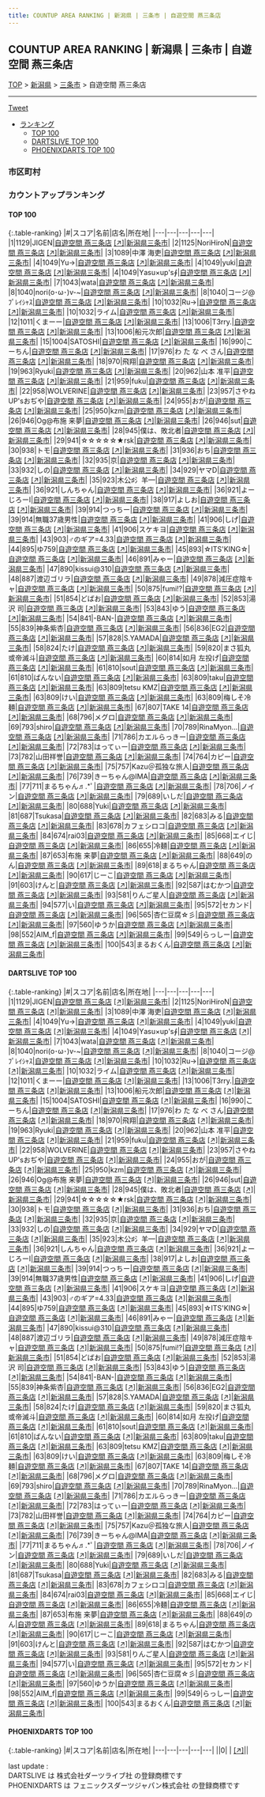 ```yaml
---
title: COUNTUP AREA RANKING | 新潟県 | 三条市 | 自遊空間 燕三条店
---
```

## COUNTUP AREA RANKING | 新潟県 | 三条市 | 自遊空間 燕三条店

[TOP](/darts/rank/) > [新潟県](/darts/rank/新潟県/) > [三条市](/darts/rank/新潟県/三条市/) > 自遊空間 燕三条店

___

<a href="https://twitter.com/share?ref_src=twsrc%5Etfw" data-text="COUNTUP AREA RANKING | 新潟県三条市自遊空間 燕三条店" class="twitter-share-button" data-hashtags="DARTSLIVE,PHOENIXDARTS,darts,ダーツ" data-show-count="false">Tweet</a>

* [ランキング](#カウントアップランキング)
    * [TOP 100](#top-100)
    * [DARTSLIVE TOP 100](#dartslive-top-100)
    * [PHOENIXDARTS TOP 100](#phoenixdarts-top-100)

### 市区町村

<ul>

</ul>

### カウントアップランキング

#### TOP 100



{:.table-ranking}
|#|スコア|名前|店名|所在地|
|---|---|---|---|---|
|1|1129|<span class="rank-name-dl">JIGEN</span>|<a href="/darts/rank/shops/c24e1bf4e34e1248a3f63593b5358cc4.html">自遊空間 燕三条店</a> <a href="https://search.dartslive.com/jp/shop/c24e1bf4e34e1248a3f63593b5358cc4">[↗]</a>|<a href="/darts/rank/新潟県/三条市">新潟県三条市</a>|
|2|1125|<span class="rank-name-dl">NoriHiroN</span>|<a href="/darts/rank/shops/c24e1bf4e34e1248a3f63593b5358cc4.html">自遊空間 燕三条店</a> <a href="https://search.dartslive.com/jp/shop/c24e1bf4e34e1248a3f63593b5358cc4">[↗]</a>|<a href="/darts/rank/新潟県/三条市">新潟県三条市</a>|
|3|1089|<span class="rank-name-dl">中澤 海吏</span>|<a href="/darts/rank/shops/c24e1bf4e34e1248a3f63593b5358cc4.html">自遊空間 燕三条店</a> <a href="https://search.dartslive.com/jp/shop/c24e1bf4e34e1248a3f63593b5358cc4">[↗]</a>|<a href="/darts/rank/新潟県/三条市">新潟県三条市</a>|
|4|1049|<span class="rank-name-dl">Yu→</span>|<a href="/darts/rank/shops/c24e1bf4e34e1248a3f63593b5358cc4.html">自遊空間 燕三条店</a> <a href="https://search.dartslive.com/jp/shop/c24e1bf4e34e1248a3f63593b5358cc4">[↗]</a>|<a href="/darts/rank/新潟県/三条市">新潟県三条市</a>|
|4|1049|<span class="rank-name-dl">yuki</span>|<a href="/darts/rank/shops/c24e1bf4e34e1248a3f63593b5358cc4.html">自遊空間 燕三条店</a> <a href="https://search.dartslive.com/jp/shop/c24e1bf4e34e1248a3f63593b5358cc4">[↗]</a>|<a href="/darts/rank/新潟県/三条市">新潟県三条市</a>|
|4|1049|<span class="rank-name-dl">Υаsu×up&#x27;s∮</span>|<a href="/darts/rank/shops/c24e1bf4e34e1248a3f63593b5358cc4.html">自遊空間 燕三条店</a> <a href="https://search.dartslive.com/jp/shop/c24e1bf4e34e1248a3f63593b5358cc4">[↗]</a>|<a href="/darts/rank/新潟県/三条市">新潟県三条市</a>|
|7|1043|<span class="rank-name-dl">wata</span>|<a href="/darts/rank/shops/c24e1bf4e34e1248a3f63593b5358cc4.html">自遊空間 燕三条店</a> <a href="https://search.dartslive.com/jp/shop/c24e1bf4e34e1248a3f63593b5358cc4">[↗]</a>|<a href="/darts/rank/新潟県/三条市">新潟県三条市</a>|
|8|1040|<span class="rank-name-dl">nori(o･ω･)v-~</span>|<a href="/darts/rank/shops/c24e1bf4e34e1248a3f63593b5358cc4.html">自遊空間 燕三条店</a> <a href="https://search.dartslive.com/jp/shop/c24e1bf4e34e1248a3f63593b5358cc4">[↗]</a>|<a href="/darts/rank/新潟県/三条市">新潟県三条市</a>|
|8|1040|<span class="rank-name-dl">コージ@ﾌﾟﾚｲｼｬｽ</span>|<a href="/darts/rank/shops/c24e1bf4e34e1248a3f63593b5358cc4.html">自遊空間 燕三条店</a> <a href="https://search.dartslive.com/jp/shop/c24e1bf4e34e1248a3f63593b5358cc4">[↗]</a>|<a href="/darts/rank/新潟県/三条市">新潟県三条市</a>|
|10|1032|<span class="rank-name-dl">Ru→</span>|<a href="/darts/rank/shops/c24e1bf4e34e1248a3f63593b5358cc4.html">自遊空間 燕三条店</a> <a href="https://search.dartslive.com/jp/shop/c24e1bf4e34e1248a3f63593b5358cc4">[↗]</a>|<a href="/darts/rank/新潟県/三条市">新潟県三条市</a>|
|10|1032|<span class="rank-name-dl">ライム</span>|<a href="/darts/rank/shops/c24e1bf4e34e1248a3f63593b5358cc4.html">自遊空間 燕三条店</a> <a href="https://search.dartslive.com/jp/shop/c24e1bf4e34e1248a3f63593b5358cc4">[↗]</a>|<a href="/darts/rank/新潟県/三条市">新潟県三条市</a>|
|12|1011|<span class="rank-name-dl">くまーー</span>|<a href="/darts/rank/shops/c24e1bf4e34e1248a3f63593b5358cc4.html">自遊空間 燕三条店</a> <a href="https://search.dartslive.com/jp/shop/c24e1bf4e34e1248a3f63593b5358cc4">[↗]</a>|<a href="/darts/rank/新潟県/三条市">新潟県三条市</a>|
|13|1006|<span class="rank-name-dl">T3rry.</span>|<a href="/darts/rank/shops/c24e1bf4e34e1248a3f63593b5358cc4.html">自遊空間 燕三条店</a> <a href="https://search.dartslive.com/jp/shop/c24e1bf4e34e1248a3f63593b5358cc4">[↗]</a>|<a href="/darts/rank/新潟県/三条市">新潟県三条市</a>|
|13|1006|<span class="rank-name-dl">船元次郎</span>|<a href="/darts/rank/shops/c24e1bf4e34e1248a3f63593b5358cc4.html">自遊空間 燕三条店</a> <a href="https://search.dartslive.com/jp/shop/c24e1bf4e34e1248a3f63593b5358cc4">[↗]</a>|<a href="/darts/rank/新潟県/三条市">新潟県三条市</a>|
|15|1004|<span class="rank-name-dl">SATOSHI</span>|<a href="/darts/rank/shops/c24e1bf4e34e1248a3f63593b5358cc4.html">自遊空間 燕三条店</a> <a href="https://search.dartslive.com/jp/shop/c24e1bf4e34e1248a3f63593b5358cc4">[↗]</a>|<a href="/darts/rank/新潟県/三条市">新潟県三条市</a>|
|16|990|<span class="rank-name-dl">こーちん</span>|<a href="/darts/rank/shops/c24e1bf4e34e1248a3f63593b5358cc4.html">自遊空間 燕三条店</a> <a href="https://search.dartslive.com/jp/shop/c24e1bf4e34e1248a3f63593b5358cc4">[↗]</a>|<a href="/darts/rank/新潟県/三条市">新潟県三条市</a>|
|17|976|<span class="rank-name-dl">わ た な べ さん</span>|<a href="/darts/rank/shops/c24e1bf4e34e1248a3f63593b5358cc4.html">自遊空間 燕三条店</a> <a href="https://search.dartslive.com/jp/shop/c24e1bf4e34e1248a3f63593b5358cc4">[↗]</a>|<a href="/darts/rank/新潟県/三条市">新潟県三条市</a>|
|18|970|<span class="rank-name-dl">飛翔</span>|<a href="/darts/rank/shops/c24e1bf4e34e1248a3f63593b5358cc4.html">自遊空間 燕三条店</a> <a href="https://search.dartslive.com/jp/shop/c24e1bf4e34e1248a3f63593b5358cc4">[↗]</a>|<a href="/darts/rank/新潟県/三条市">新潟県三条市</a>|
|19|963|<span class="rank-name-dl">Ryuki</span>|<a href="/darts/rank/shops/c24e1bf4e34e1248a3f63593b5358cc4.html">自遊空間 燕三条店</a> <a href="https://search.dartslive.com/jp/shop/c24e1bf4e34e1248a3f63593b5358cc4">[↗]</a>|<a href="/darts/rank/新潟県/三条市">新潟県三条市</a>|
|20|962|<span class="rank-name-dl">山本 准平</span>|<a href="/darts/rank/shops/c24e1bf4e34e1248a3f63593b5358cc4.html">自遊空間 燕三条店</a> <a href="https://search.dartslive.com/jp/shop/c24e1bf4e34e1248a3f63593b5358cc4">[↗]</a>|<a href="/darts/rank/新潟県/三条市">新潟県三条市</a>|
|21|959|<span class="rank-name-dl">fuku</span>|<a href="/darts/rank/shops/c24e1bf4e34e1248a3f63593b5358cc4.html">自遊空間 燕三条店</a> <a href="https://search.dartslive.com/jp/shop/c24e1bf4e34e1248a3f63593b5358cc4">[↗]</a>|<a href="/darts/rank/新潟県/三条市">新潟県三条市</a>|
|22|958|<span class="rank-name-dl">WOLVERINE</span>|<a href="/darts/rank/shops/c24e1bf4e34e1248a3f63593b5358cc4.html">自遊空間 燕三条店</a> <a href="https://search.dartslive.com/jp/shop/c24e1bf4e34e1248a3f63593b5358cc4">[↗]</a>|<a href="/darts/rank/新潟県/三条市">新潟県三条市</a>|
|23|957|<span class="rank-name-dl">さやねUP&#x27;sおぢや</span>|<a href="/darts/rank/shops/c24e1bf4e34e1248a3f63593b5358cc4.html">自遊空間 燕三条店</a> <a href="https://search.dartslive.com/jp/shop/c24e1bf4e34e1248a3f63593b5358cc4">[↗]</a>|<a href="/darts/rank/新潟県/三条市">新潟県三条市</a>|
|24|955|<span class="rank-name-dl">おが</span>|<a href="/darts/rank/shops/c24e1bf4e34e1248a3f63593b5358cc4.html">自遊空間 燕三条店</a> <a href="https://search.dartslive.com/jp/shop/c24e1bf4e34e1248a3f63593b5358cc4">[↗]</a>|<a href="/darts/rank/新潟県/三条市">新潟県三条市</a>|
|25|950|<span class="rank-name-dl">kzm</span>|<a href="/darts/rank/shops/c24e1bf4e34e1248a3f63593b5358cc4.html">自遊空間 燕三条店</a> <a href="https://search.dartslive.com/jp/shop/c24e1bf4e34e1248a3f63593b5358cc4">[↗]</a>|<a href="/darts/rank/新潟県/三条市">新潟県三条市</a>|
|26|946|<span class="rank-name-dl">Og@布施 来夢</span>|<a href="/darts/rank/shops/c24e1bf4e34e1248a3f63593b5358cc4.html">自遊空間 燕三条店</a> <a href="https://search.dartslive.com/jp/shop/c24e1bf4e34e1248a3f63593b5358cc4">[↗]</a>|<a href="/darts/rank/新潟県/三条市">新潟県三条市</a>|
|26|946|<span class="rank-name-dl">sut</span>|<a href="/darts/rank/shops/c24e1bf4e34e1248a3f63593b5358cc4.html">自遊空間 燕三条店</a> <a href="https://search.dartslive.com/jp/shop/c24e1bf4e34e1248a3f63593b5358cc4">[↗]</a>|<a href="/darts/rank/新潟県/三条市">新潟県三条市</a>|
|28|945|<span class="rank-name-dl">僕は、敗北者</span>|<a href="/darts/rank/shops/c24e1bf4e34e1248a3f63593b5358cc4.html">自遊空間 燕三条店</a> <a href="https://search.dartslive.com/jp/shop/c24e1bf4e34e1248a3f63593b5358cc4">[↗]</a>|<a href="/darts/rank/新潟県/三条市">新潟県三条市</a>|
|29|941|<span class="rank-name-dl">☆☆☆☆☆★rsk</span>|<a href="/darts/rank/shops/c24e1bf4e34e1248a3f63593b5358cc4.html">自遊空間 燕三条店</a> <a href="https://search.dartslive.com/jp/shop/c24e1bf4e34e1248a3f63593b5358cc4">[↗]</a>|<a href="/darts/rank/新潟県/三条市">新潟県三条市</a>|
|30|938|<span class="rank-name-dl">トモ</span>|<a href="/darts/rank/shops/c24e1bf4e34e1248a3f63593b5358cc4.html">自遊空間 燕三条店</a> <a href="https://search.dartslive.com/jp/shop/c24e1bf4e34e1248a3f63593b5358cc4">[↗]</a>|<a href="/darts/rank/新潟県/三条市">新潟県三条市</a>|
|31|936|<span class="rank-name-dl">おち</span>|<a href="/darts/rank/shops/c24e1bf4e34e1248a3f63593b5358cc4.html">自遊空間 燕三条店</a> <a href="https://search.dartslive.com/jp/shop/c24e1bf4e34e1248a3f63593b5358cc4">[↗]</a>|<a href="/darts/rank/新潟県/三条市">新潟県三条市</a>|
|32|935|<span class="rank-name-dl">京</span>|<a href="/darts/rank/shops/c24e1bf4e34e1248a3f63593b5358cc4.html">自遊空間 燕三条店</a> <a href="https://search.dartslive.com/jp/shop/c24e1bf4e34e1248a3f63593b5358cc4">[↗]</a>|<a href="/darts/rank/新潟県/三条市">新潟県三条市</a>|
|33|932|<span class="rank-name-dl">しの</span>|<a href="/darts/rank/shops/c24e1bf4e34e1248a3f63593b5358cc4.html">自遊空間 燕三条店</a> <a href="https://search.dartslive.com/jp/shop/c24e1bf4e34e1248a3f63593b5358cc4">[↗]</a>|<a href="/darts/rank/新潟県/三条市">新潟県三条市</a>|
|34|929|<span class="rank-name-dl">ヤマD</span>|<a href="/darts/rank/shops/c24e1bf4e34e1248a3f63593b5358cc4.html">自遊空間 燕三条店</a> <a href="https://search.dartslive.com/jp/shop/c24e1bf4e34e1248a3f63593b5358cc4">[↗]</a>|<a href="/darts/rank/新潟県/三条市">新潟県三条市</a>|
|35|923|<span class="rank-name-dl">木公♯氵羊—</span>|<a href="/darts/rank/shops/c24e1bf4e34e1248a3f63593b5358cc4.html">自遊空間 燕三条店</a> <a href="https://search.dartslive.com/jp/shop/c24e1bf4e34e1248a3f63593b5358cc4">[↗]</a>|<a href="/darts/rank/新潟県/三条市">新潟県三条市</a>|
|36|921|<span class="rank-name-dl">しんちゃん</span>|<a href="/darts/rank/shops/c24e1bf4e34e1248a3f63593b5358cc4.html">自遊空間 燕三条店</a> <a href="https://search.dartslive.com/jp/shop/c24e1bf4e34e1248a3f63593b5358cc4">[↗]</a>|<a href="/darts/rank/新潟県/三条市">新潟県三条市</a>|
|36|921|<span class="rank-name-dl">よーじろーⅠ</span>|<a href="/darts/rank/shops/c24e1bf4e34e1248a3f63593b5358cc4.html">自遊空間 燕三条店</a> <a href="https://search.dartslive.com/jp/shop/c24e1bf4e34e1248a3f63593b5358cc4">[↗]</a>|<a href="/darts/rank/新潟県/三条市">新潟県三条市</a>|
|38|917|<span class="rank-name-dl">よしお</span>|<a href="/darts/rank/shops/c24e1bf4e34e1248a3f63593b5358cc4.html">自遊空間 燕三条店</a> <a href="https://search.dartslive.com/jp/shop/c24e1bf4e34e1248a3f63593b5358cc4">[↗]</a>|<a href="/darts/rank/新潟県/三条市">新潟県三条市</a>|
|39|914|<span class="rank-name-dl">つっちー</span>|<a href="/darts/rank/shops/c24e1bf4e34e1248a3f63593b5358cc4.html">自遊空間 燕三条店</a> <a href="https://search.dartslive.com/jp/shop/c24e1bf4e34e1248a3f63593b5358cc4">[↗]</a>|<a href="/darts/rank/新潟県/三条市">新潟県三条市</a>|
|39|914|<span class="rank-name-dl">無職37歳男性</span>|<a href="/darts/rank/shops/c24e1bf4e34e1248a3f63593b5358cc4.html">自遊空間 燕三条店</a> <a href="https://search.dartslive.com/jp/shop/c24e1bf4e34e1248a3f63593b5358cc4">[↗]</a>|<a href="/darts/rank/新潟県/三条市">新潟県三条市</a>|
|41|906|<span class="rank-name-dl">しげ</span>|<a href="/darts/rank/shops/c24e1bf4e34e1248a3f63593b5358cc4.html">自遊空間 燕三条店</a> <a href="https://search.dartslive.com/jp/shop/c24e1bf4e34e1248a3f63593b5358cc4">[↗]</a>|<a href="/darts/rank/新潟県/三条市">新潟県三条市</a>|
|41|906|<span class="rank-name-dl">スケキヨ</span>|<a href="/darts/rank/shops/c24e1bf4e34e1248a3f63593b5358cc4.html">自遊空間 燕三条店</a> <a href="https://search.dartslive.com/jp/shop/c24e1bf4e34e1248a3f63593b5358cc4">[↗]</a>|<a href="/darts/rank/新潟県/三条市">新潟県三条市</a>|
|43|903|<span class="rank-name-dl">♂のギア=4.33</span>|<a href="/darts/rank/shops/c24e1bf4e34e1248a3f63593b5358cc4.html">自遊空間 燕三条店</a> <a href="https://search.dartslive.com/jp/shop/c24e1bf4e34e1248a3f63593b5358cc4">[↗]</a>|<a href="/darts/rank/新潟県/三条市">新潟県三条市</a>|
|44|895|<span class="rank-name-dl">ゆ759</span>|<a href="/darts/rank/shops/c24e1bf4e34e1248a3f63593b5358cc4.html">自遊空間 燕三条店</a> <a href="https://search.dartslive.com/jp/shop/c24e1bf4e34e1248a3f63593b5358cc4">[↗]</a>|<a href="/darts/rank/新潟県/三条市">新潟県三条市</a>|
|45|893|<span class="rank-name-dl">☆ITS&#x27;KING☆</span>|<a href="/darts/rank/shops/c24e1bf4e34e1248a3f63593b5358cc4.html">自遊空間 燕三条店</a> <a href="https://search.dartslive.com/jp/shop/c24e1bf4e34e1248a3f63593b5358cc4">[↗]</a>|<a href="/darts/rank/新潟県/三条市">新潟県三条市</a>|
|46|891|<span class="rank-name-dl">みゃー</span>|<a href="/darts/rank/shops/c24e1bf4e34e1248a3f63593b5358cc4.html">自遊空間 燕三条店</a> <a href="https://search.dartslive.com/jp/shop/c24e1bf4e34e1248a3f63593b5358cc4">[↗]</a>|<a href="/darts/rank/新潟県/三条市">新潟県三条市</a>|
|47|890|<span class="rank-name-dl">kissui@310</span>|<a href="/darts/rank/shops/c24e1bf4e34e1248a3f63593b5358cc4.html">自遊空間 燕三条店</a> <a href="https://search.dartslive.com/jp/shop/c24e1bf4e34e1248a3f63593b5358cc4">[↗]</a>|<a href="/darts/rank/新潟県/三条市">新潟県三条市</a>|
|48|887|<span class="rank-name-dl">渡辺ゴリラ</span>|<a href="/darts/rank/shops/c24e1bf4e34e1248a3f63593b5358cc4.html">自遊空間 燕三条店</a> <a href="https://search.dartslive.com/jp/shop/c24e1bf4e34e1248a3f63593b5358cc4">[↗]</a>|<a href="/darts/rank/新潟県/三条市">新潟県三条市</a>|
|49|878|<span class="rank-name-dl">減圧症陰キャ</span>|<a href="/darts/rank/shops/c24e1bf4e34e1248a3f63593b5358cc4.html">自遊空間 燕三条店</a> <a href="https://search.dartslive.com/jp/shop/c24e1bf4e34e1248a3f63593b5358cc4">[↗]</a>|<a href="/darts/rank/新潟県/三条市">新潟県三条市</a>|
|50|875|<span class="rank-name-dl">fumi!?</span>|<a href="/darts/rank/shops/c24e1bf4e34e1248a3f63593b5358cc4.html">自遊空間 燕三条店</a> <a href="https://search.dartslive.com/jp/shop/c24e1bf4e34e1248a3f63593b5358cc4">[↗]</a>|<a href="/darts/rank/新潟県/三条市">新潟県三条市</a>|
|51|854|<span class="rank-name-dl">どばお</span>|<a href="/darts/rank/shops/c24e1bf4e34e1248a3f63593b5358cc4.html">自遊空間 燕三条店</a> <a href="https://search.dartslive.com/jp/shop/c24e1bf4e34e1248a3f63593b5358cc4">[↗]</a>|<a href="/darts/rank/新潟県/三条市">新潟県三条市</a>|
|52|853|<span class="rank-name-dl">湯沢 司</span>|<a href="/darts/rank/shops/c24e1bf4e34e1248a3f63593b5358cc4.html">自遊空間 燕三条店</a> <a href="https://search.dartslive.com/jp/shop/c24e1bf4e34e1248a3f63593b5358cc4">[↗]</a>|<a href="/darts/rank/新潟県/三条市">新潟県三条市</a>|
|53|843|<span class="rank-name-dl">ゆう</span>|<a href="/darts/rank/shops/c24e1bf4e34e1248a3f63593b5358cc4.html">自遊空間 燕三条店</a> <a href="https://search.dartslive.com/jp/shop/c24e1bf4e34e1248a3f63593b5358cc4">[↗]</a>|<a href="/darts/rank/新潟県/三条市">新潟県三条市</a>|
|54|841|<span class="rank-name-dl">-BAN-</span>|<a href="/darts/rank/shops/c24e1bf4e34e1248a3f63593b5358cc4.html">自遊空間 燕三条店</a> <a href="https://search.dartslive.com/jp/shop/c24e1bf4e34e1248a3f63593b5358cc4">[↗]</a>|<a href="/darts/rank/新潟県/三条市">新潟県三条市</a>|
|55|839|<span class="rank-name-dl">神条紫杏</span>|<a href="/darts/rank/shops/c24e1bf4e34e1248a3f63593b5358cc4.html">自遊空間 燕三条店</a> <a href="https://search.dartslive.com/jp/shop/c24e1bf4e34e1248a3f63593b5358cc4">[↗]</a>|<a href="/darts/rank/新潟県/三条市">新潟県三条市</a>|
|56|836|<span class="rank-name-dl">EG2</span>|<a href="/darts/rank/shops/c24e1bf4e34e1248a3f63593b5358cc4.html">自遊空間 燕三条店</a> <a href="https://search.dartslive.com/jp/shop/c24e1bf4e34e1248a3f63593b5358cc4">[↗]</a>|<a href="/darts/rank/新潟県/三条市">新潟県三条市</a>|
|57|828|<span class="rank-name-dl">S.YAMADA</span>|<a href="/darts/rank/shops/c24e1bf4e34e1248a3f63593b5358cc4.html">自遊空間 燕三条店</a> <a href="https://search.dartslive.com/jp/shop/c24e1bf4e34e1248a3f63593b5358cc4">[↗]</a>|<a href="/darts/rank/新潟県/三条市">新潟県三条市</a>|
|58|824|<span class="rank-name-dl">たけ</span>|<a href="/darts/rank/shops/c24e1bf4e34e1248a3f63593b5358cc4.html">自遊空間 燕三条店</a> <a href="https://search.dartslive.com/jp/shop/c24e1bf4e34e1248a3f63593b5358cc4">[↗]</a>|<a href="/darts/rank/新潟県/三条市">新潟県三条市</a>|
|59|820|<span class="rank-name-dl">まさ狐丸或帝滅斗</span>|<a href="/darts/rank/shops/c24e1bf4e34e1248a3f63593b5358cc4.html">自遊空間 燕三条店</a> <a href="https://search.dartslive.com/jp/shop/c24e1bf4e34e1248a3f63593b5358cc4">[↗]</a>|<a href="/darts/rank/新潟県/三条市">新潟県三条市</a>|
|60|814|<span class="rank-name-dl">如月 左投げ</span>|<a href="/darts/rank/shops/c24e1bf4e34e1248a3f63593b5358cc4.html">自遊空間 燕三条店</a> <a href="https://search.dartslive.com/jp/shop/c24e1bf4e34e1248a3f63593b5358cc4">[↗]</a>|<a href="/darts/rank/新潟県/三条市">新潟県三条市</a>|
|61|810|<span class="rank-name-dl">sout</span>|<a href="/darts/rank/shops/c24e1bf4e34e1248a3f63593b5358cc4.html">自遊空間 燕三条店</a> <a href="https://search.dartslive.com/jp/shop/c24e1bf4e34e1248a3f63593b5358cc4">[↗]</a>|<a href="/darts/rank/新潟県/三条市">新潟県三条市</a>|
|61|810|<span class="rank-name-dl">ばんない</span>|<a href="/darts/rank/shops/c24e1bf4e34e1248a3f63593b5358cc4.html">自遊空間 燕三条店</a> <a href="https://search.dartslive.com/jp/shop/c24e1bf4e34e1248a3f63593b5358cc4">[↗]</a>|<a href="/darts/rank/新潟県/三条市">新潟県三条市</a>|
|63|809|<span class="rank-name-dl">taku</span>|<a href="/darts/rank/shops/c24e1bf4e34e1248a3f63593b5358cc4.html">自遊空間 燕三条店</a> <a href="https://search.dartslive.com/jp/shop/c24e1bf4e34e1248a3f63593b5358cc4">[↗]</a>|<a href="/darts/rank/新潟県/三条市">新潟県三条市</a>|
|63|809|<span class="rank-name-dl">tetsu KMZ</span>|<a href="/darts/rank/shops/c24e1bf4e34e1248a3f63593b5358cc4.html">自遊空間 燕三条店</a> <a href="https://search.dartslive.com/jp/shop/c24e1bf4e34e1248a3f63593b5358cc4">[↗]</a>|<a href="/darts/rank/新潟県/三条市">新潟県三条市</a>|
|63|809|<span class="rank-name-dl">けい</span>|<a href="/darts/rank/shops/c24e1bf4e34e1248a3f63593b5358cc4.html">自遊空間 燕三条店</a> <a href="https://search.dartslive.com/jp/shop/c24e1bf4e34e1248a3f63593b5358cc4">[↗]</a>|<a href="/darts/rank/新潟県/三条市">新潟県三条市</a>|
|63|809|<span class="rank-name-dl">梅しそ冷麺</span>|<a href="/darts/rank/shops/c24e1bf4e34e1248a3f63593b5358cc4.html">自遊空間 燕三条店</a> <a href="https://search.dartslive.com/jp/shop/c24e1bf4e34e1248a3f63593b5358cc4">[↗]</a>|<a href="/darts/rank/新潟県/三条市">新潟県三条市</a>|
|67|807|<span class="rank-name-dl">TAKE 14</span>|<a href="/darts/rank/shops/c24e1bf4e34e1248a3f63593b5358cc4.html">自遊空間 燕三条店</a> <a href="https://search.dartslive.com/jp/shop/c24e1bf4e34e1248a3f63593b5358cc4">[↗]</a>|<a href="/darts/rank/新潟県/三条市">新潟県三条市</a>|
|68|796|<span class="rank-name-dl">メグロ</span>|<a href="/darts/rank/shops/c24e1bf4e34e1248a3f63593b5358cc4.html">自遊空間 燕三条店</a> <a href="https://search.dartslive.com/jp/shop/c24e1bf4e34e1248a3f63593b5358cc4">[↗]</a>|<a href="/darts/rank/新潟県/三条市">新潟県三条市</a>|
|69|793|<span class="rank-name-dl">shiro</span>|<a href="/darts/rank/shops/c24e1bf4e34e1248a3f63593b5358cc4.html">自遊空間 燕三条店</a> <a href="https://search.dartslive.com/jp/shop/c24e1bf4e34e1248a3f63593b5358cc4">[↗]</a>|<a href="/darts/rank/新潟県/三条市">新潟県三条市</a>|
|70|789|<span class="rank-name-dl">RinaMyon...</span>|<a href="/darts/rank/shops/c24e1bf4e34e1248a3f63593b5358cc4.html">自遊空間 燕三条店</a> <a href="https://search.dartslive.com/jp/shop/c24e1bf4e34e1248a3f63593b5358cc4">[↗]</a>|<a href="/darts/rank/新潟県/三条市">新潟県三条市</a>|
|71|786|<span class="rank-name-dl">カエルらっきー</span>|<a href="/darts/rank/shops/c24e1bf4e34e1248a3f63593b5358cc4.html">自遊空間 燕三条店</a> <a href="https://search.dartslive.com/jp/shop/c24e1bf4e34e1248a3f63593b5358cc4">[↗]</a>|<a href="/darts/rank/新潟県/三条市">新潟県三条市</a>|
|72|783|<span class="rank-name-dl">はってぃー</span>|<a href="/darts/rank/shops/c24e1bf4e34e1248a3f63593b5358cc4.html">自遊空間 燕三条店</a> <a href="https://search.dartslive.com/jp/shop/c24e1bf4e34e1248a3f63593b5358cc4">[↗]</a>|<a href="/darts/rank/新潟県/三条市">新潟県三条市</a>|
|73|782|<span class="rank-name-dl">山田祥誉</span>|<a href="/darts/rank/shops/c24e1bf4e34e1248a3f63593b5358cc4.html">自遊空間 燕三条店</a> <a href="https://search.dartslive.com/jp/shop/c24e1bf4e34e1248a3f63593b5358cc4">[↗]</a>|<a href="/darts/rank/新潟県/三条市">新潟県三条市</a>|
|74|764|<span class="rank-name-dl">カピー</span>|<a href="/darts/rank/shops/c24e1bf4e34e1248a3f63593b5358cc4.html">自遊空間 燕三条店</a> <a href="https://search.dartslive.com/jp/shop/c24e1bf4e34e1248a3f63593b5358cc4">[↗]</a>|<a href="/darts/rank/新潟県/三条市">新潟県三条市</a>|
|75|757|<span class="rank-name-dl">Kazu＠孤独な旅人</span>|<a href="/darts/rank/shops/c24e1bf4e34e1248a3f63593b5358cc4.html">自遊空間 燕三条店</a> <a href="https://search.dartslive.com/jp/shop/c24e1bf4e34e1248a3f63593b5358cc4">[↗]</a>|<a href="/darts/rank/新潟県/三条市">新潟県三条市</a>|
|76|739|<span class="rank-name-dl">きーちゃん@IMA</span>|<a href="/darts/rank/shops/c24e1bf4e34e1248a3f63593b5358cc4.html">自遊空間 燕三条店</a> <a href="https://search.dartslive.com/jp/shop/c24e1bf4e34e1248a3f63593b5358cc4">[↗]</a>|<a href="/darts/rank/新潟県/三条市">新潟県三条市</a>|
|77|711|<span class="rank-name-dl">まるちゃん♬.*ﾟ</span>|<a href="/darts/rank/shops/c24e1bf4e34e1248a3f63593b5358cc4.html">自遊空間 燕三条店</a> <a href="https://search.dartslive.com/jp/shop/c24e1bf4e34e1248a3f63593b5358cc4">[↗]</a>|<a href="/darts/rank/新潟県/三条市">新潟県三条市</a>|
|78|706|<span class="rank-name-dl">ノイン</span>|<a href="/darts/rank/shops/c24e1bf4e34e1248a3f63593b5358cc4.html">自遊空間 燕三条店</a> <a href="https://search.dartslive.com/jp/shop/c24e1bf4e34e1248a3f63593b5358cc4">[↗]</a>|<a href="/darts/rank/新潟県/三条市">新潟県三条市</a>|
|79|689|<span class="rank-name-dl">いしだ</span>|<a href="/darts/rank/shops/c24e1bf4e34e1248a3f63593b5358cc4.html">自遊空間 燕三条店</a> <a href="https://search.dartslive.com/jp/shop/c24e1bf4e34e1248a3f63593b5358cc4">[↗]</a>|<a href="/darts/rank/新潟県/三条市">新潟県三条市</a>|
|80|688|<span class="rank-name-dl">Yuki</span>|<a href="/darts/rank/shops/c24e1bf4e34e1248a3f63593b5358cc4.html">自遊空間 燕三条店</a> <a href="https://search.dartslive.com/jp/shop/c24e1bf4e34e1248a3f63593b5358cc4">[↗]</a>|<a href="/darts/rank/新潟県/三条市">新潟県三条市</a>|
|81|687|<span class="rank-name-dl">Tsukasa</span>|<a href="/darts/rank/shops/c24e1bf4e34e1248a3f63593b5358cc4.html">自遊空間 燕三条店</a> <a href="https://search.dartslive.com/jp/shop/c24e1bf4e34e1248a3f63593b5358cc4">[↗]</a>|<a href="/darts/rank/新潟県/三条市">新潟県三条市</a>|
|82|683|<span class="rank-name-dl">みる</span>|<a href="/darts/rank/shops/c24e1bf4e34e1248a3f63593b5358cc4.html">自遊空間 燕三条店</a> <a href="https://search.dartslive.com/jp/shop/c24e1bf4e34e1248a3f63593b5358cc4">[↗]</a>|<a href="/darts/rank/新潟県/三条市">新潟県三条市</a>|
|83|678|<span class="rank-name-dl">カフェシロコ</span>|<a href="/darts/rank/shops/c24e1bf4e34e1248a3f63593b5358cc4.html">自遊空間 燕三条店</a> <a href="https://search.dartslive.com/jp/shop/c24e1bf4e34e1248a3f63593b5358cc4">[↗]</a>|<a href="/darts/rank/新潟県/三条市">新潟県三条市</a>|
|84|674|<span class="rank-name-dl">rai03</span>|<a href="/darts/rank/shops/c24e1bf4e34e1248a3f63593b5358cc4.html">自遊空間 燕三条店</a> <a href="https://search.dartslive.com/jp/shop/c24e1bf4e34e1248a3f63593b5358cc4">[↗]</a>|<a href="/darts/rank/新潟県/三条市">新潟県三条市</a>|
|85|668|<span class="rank-name-dl">エイじ</span>|<a href="/darts/rank/shops/c24e1bf4e34e1248a3f63593b5358cc4.html">自遊空間 燕三条店</a> <a href="https://search.dartslive.com/jp/shop/c24e1bf4e34e1248a3f63593b5358cc4">[↗]</a>|<a href="/darts/rank/新潟県/三条市">新潟県三条市</a>|
|86|655|<span class="rank-name-dl">冷麺</span>|<a href="/darts/rank/shops/c24e1bf4e34e1248a3f63593b5358cc4.html">自遊空間 燕三条店</a> <a href="https://search.dartslive.com/jp/shop/c24e1bf4e34e1248a3f63593b5358cc4">[↗]</a>|<a href="/darts/rank/新潟県/三条市">新潟県三条市</a>|
|87|653|<span class="rank-name-dl">布施 来夢</span>|<a href="/darts/rank/shops/c24e1bf4e34e1248a3f63593b5358cc4.html">自遊空間 燕三条店</a> <a href="https://search.dartslive.com/jp/shop/c24e1bf4e34e1248a3f63593b5358cc4">[↗]</a>|<a href="/darts/rank/新潟県/三条市">新潟県三条市</a>|
|88|649|<span class="rank-name-dl">のん</span>|<a href="/darts/rank/shops/c24e1bf4e34e1248a3f63593b5358cc4.html">自遊空間 燕三条店</a> <a href="https://search.dartslive.com/jp/shop/c24e1bf4e34e1248a3f63593b5358cc4">[↗]</a>|<a href="/darts/rank/新潟県/三条市">新潟県三条市</a>|
|89|618|<span class="rank-name-dl">まるちゃん</span>|<a href="/darts/rank/shops/c24e1bf4e34e1248a3f63593b5358cc4.html">自遊空間 燕三条店</a> <a href="https://search.dartslive.com/jp/shop/c24e1bf4e34e1248a3f63593b5358cc4">[↗]</a>|<a href="/darts/rank/新潟県/三条市">新潟県三条市</a>|
|90|617|<span class="rank-name-dl">じーこ</span>|<a href="/darts/rank/shops/c24e1bf4e34e1248a3f63593b5358cc4.html">自遊空間 燕三条店</a> <a href="https://search.dartslive.com/jp/shop/c24e1bf4e34e1248a3f63593b5358cc4">[↗]</a>|<a href="/darts/rank/新潟県/三条市">新潟県三条市</a>|
|91|603|<span class="rank-name-dl">けんと</span>|<a href="/darts/rank/shops/c24e1bf4e34e1248a3f63593b5358cc4.html">自遊空間 燕三条店</a> <a href="https://search.dartslive.com/jp/shop/c24e1bf4e34e1248a3f63593b5358cc4">[↗]</a>|<a href="/darts/rank/新潟県/三条市">新潟県三条市</a>|
|92|587|<span class="rank-name-dl">はむかつ</span>|<a href="/darts/rank/shops/c24e1bf4e34e1248a3f63593b5358cc4.html">自遊空間 燕三条店</a> <a href="https://search.dartslive.com/jp/shop/c24e1bf4e34e1248a3f63593b5358cc4">[↗]</a>|<a href="/darts/rank/新潟県/三条市">新潟県三条市</a>|
|93|581|<span class="rank-name-dl">りんご星人</span>|<a href="/darts/rank/shops/c24e1bf4e34e1248a3f63593b5358cc4.html">自遊空間 燕三条店</a> <a href="https://search.dartslive.com/jp/shop/c24e1bf4e34e1248a3f63593b5358cc4">[↗]</a>|<a href="/darts/rank/新潟県/三条市">新潟県三条市</a>|
|94|577|<span class="rank-name-dl">い</span>|<a href="/darts/rank/shops/c24e1bf4e34e1248a3f63593b5358cc4.html">自遊空間 燕三条店</a> <a href="https://search.dartslive.com/jp/shop/c24e1bf4e34e1248a3f63593b5358cc4">[↗]</a>|<a href="/darts/rank/新潟県/三条市">新潟県三条市</a>|
|95|572|<span class="rank-name-dl">セカンド</span>|<a href="/darts/rank/shops/c24e1bf4e34e1248a3f63593b5358cc4.html">自遊空間 燕三条店</a> <a href="https://search.dartslive.com/jp/shop/c24e1bf4e34e1248a3f63593b5358cc4">[↗]</a>|<a href="/darts/rank/新潟県/三条市">新潟県三条市</a>|
|96|565|<span class="rank-name-dl">杏仁豆腐☆彡</span>|<a href="/darts/rank/shops/c24e1bf4e34e1248a3f63593b5358cc4.html">自遊空間 燕三条店</a> <a href="https://search.dartslive.com/jp/shop/c24e1bf4e34e1248a3f63593b5358cc4">[↗]</a>|<a href="/darts/rank/新潟県/三条市">新潟県三条市</a>|
|97|560|<span class="rank-name-dl">ゆうか</span>|<a href="/darts/rank/shops/c24e1bf4e34e1248a3f63593b5358cc4.html">自遊空間 燕三条店</a> <a href="https://search.dartslive.com/jp/shop/c24e1bf4e34e1248a3f63593b5358cc4">[↗]</a>|<a href="/darts/rank/新潟県/三条市">新潟県三条市</a>|
|98|552|<span class="rank-name-dl">AIM_f</span>|<a href="/darts/rank/shops/c24e1bf4e34e1248a3f63593b5358cc4.html">自遊空間 燕三条店</a> <a href="https://search.dartslive.com/jp/shop/c24e1bf4e34e1248a3f63593b5358cc4">[↗]</a>|<a href="/darts/rank/新潟県/三条市">新潟県三条市</a>|
|99|549|<span class="rank-name-dl">らっしー</span>|<a href="/darts/rank/shops/c24e1bf4e34e1248a3f63593b5358cc4.html">自遊空間 燕三条店</a> <a href="https://search.dartslive.com/jp/shop/c24e1bf4e34e1248a3f63593b5358cc4">[↗]</a>|<a href="/darts/rank/新潟県/三条市">新潟県三条市</a>|
|100|543|<span class="rank-name-dl">まるおくん</span>|<a href="/darts/rank/shops/c24e1bf4e34e1248a3f63593b5358cc4.html">自遊空間 燕三条店</a> <a href="https://search.dartslive.com/jp/shop/c24e1bf4e34e1248a3f63593b5358cc4">[↗]</a>|<a href="/darts/rank/新潟県/三条市">新潟県三条市</a>|


#### DARTSLIVE TOP 100



{:.table-ranking}
|#|スコア|名前|店名|所在地|
|---|---|---|---|---|
|1|1129|<span class="rank-name-dl">JIGEN</span>|<a href="/darts/rank/shops/c24e1bf4e34e1248a3f63593b5358cc4.html">自遊空間 燕三条店</a> <a href="https://search.dartslive.com/jp/shop/c24e1bf4e34e1248a3f63593b5358cc4">[↗]</a>|<a href="/darts/rank/新潟県/三条市">新潟県三条市</a>|
|2|1125|<span class="rank-name-dl">NoriHiroN</span>|<a href="/darts/rank/shops/c24e1bf4e34e1248a3f63593b5358cc4.html">自遊空間 燕三条店</a> <a href="https://search.dartslive.com/jp/shop/c24e1bf4e34e1248a3f63593b5358cc4">[↗]</a>|<a href="/darts/rank/新潟県/三条市">新潟県三条市</a>|
|3|1089|<span class="rank-name-dl">中澤 海吏</span>|<a href="/darts/rank/shops/c24e1bf4e34e1248a3f63593b5358cc4.html">自遊空間 燕三条店</a> <a href="https://search.dartslive.com/jp/shop/c24e1bf4e34e1248a3f63593b5358cc4">[↗]</a>|<a href="/darts/rank/新潟県/三条市">新潟県三条市</a>|
|4|1049|<span class="rank-name-dl">Yu→</span>|<a href="/darts/rank/shops/c24e1bf4e34e1248a3f63593b5358cc4.html">自遊空間 燕三条店</a> <a href="https://search.dartslive.com/jp/shop/c24e1bf4e34e1248a3f63593b5358cc4">[↗]</a>|<a href="/darts/rank/新潟県/三条市">新潟県三条市</a>|
|4|1049|<span class="rank-name-dl">yuki</span>|<a href="/darts/rank/shops/c24e1bf4e34e1248a3f63593b5358cc4.html">自遊空間 燕三条店</a> <a href="https://search.dartslive.com/jp/shop/c24e1bf4e34e1248a3f63593b5358cc4">[↗]</a>|<a href="/darts/rank/新潟県/三条市">新潟県三条市</a>|
|4|1049|<span class="rank-name-dl">Υаsu×up&#x27;s∮</span>|<a href="/darts/rank/shops/c24e1bf4e34e1248a3f63593b5358cc4.html">自遊空間 燕三条店</a> <a href="https://search.dartslive.com/jp/shop/c24e1bf4e34e1248a3f63593b5358cc4">[↗]</a>|<a href="/darts/rank/新潟県/三条市">新潟県三条市</a>|
|7|1043|<span class="rank-name-dl">wata</span>|<a href="/darts/rank/shops/c24e1bf4e34e1248a3f63593b5358cc4.html">自遊空間 燕三条店</a> <a href="https://search.dartslive.com/jp/shop/c24e1bf4e34e1248a3f63593b5358cc4">[↗]</a>|<a href="/darts/rank/新潟県/三条市">新潟県三条市</a>|
|8|1040|<span class="rank-name-dl">nori(o･ω･)v-~</span>|<a href="/darts/rank/shops/c24e1bf4e34e1248a3f63593b5358cc4.html">自遊空間 燕三条店</a> <a href="https://search.dartslive.com/jp/shop/c24e1bf4e34e1248a3f63593b5358cc4">[↗]</a>|<a href="/darts/rank/新潟県/三条市">新潟県三条市</a>|
|8|1040|<span class="rank-name-dl">コージ@ﾌﾟﾚｲｼｬｽ</span>|<a href="/darts/rank/shops/c24e1bf4e34e1248a3f63593b5358cc4.html">自遊空間 燕三条店</a> <a href="https://search.dartslive.com/jp/shop/c24e1bf4e34e1248a3f63593b5358cc4">[↗]</a>|<a href="/darts/rank/新潟県/三条市">新潟県三条市</a>|
|10|1032|<span class="rank-name-dl">Ru→</span>|<a href="/darts/rank/shops/c24e1bf4e34e1248a3f63593b5358cc4.html">自遊空間 燕三条店</a> <a href="https://search.dartslive.com/jp/shop/c24e1bf4e34e1248a3f63593b5358cc4">[↗]</a>|<a href="/darts/rank/新潟県/三条市">新潟県三条市</a>|
|10|1032|<span class="rank-name-dl">ライム</span>|<a href="/darts/rank/shops/c24e1bf4e34e1248a3f63593b5358cc4.html">自遊空間 燕三条店</a> <a href="https://search.dartslive.com/jp/shop/c24e1bf4e34e1248a3f63593b5358cc4">[↗]</a>|<a href="/darts/rank/新潟県/三条市">新潟県三条市</a>|
|12|1011|<span class="rank-name-dl">くまーー</span>|<a href="/darts/rank/shops/c24e1bf4e34e1248a3f63593b5358cc4.html">自遊空間 燕三条店</a> <a href="https://search.dartslive.com/jp/shop/c24e1bf4e34e1248a3f63593b5358cc4">[↗]</a>|<a href="/darts/rank/新潟県/三条市">新潟県三条市</a>|
|13|1006|<span class="rank-name-dl">T3rry.</span>|<a href="/darts/rank/shops/c24e1bf4e34e1248a3f63593b5358cc4.html">自遊空間 燕三条店</a> <a href="https://search.dartslive.com/jp/shop/c24e1bf4e34e1248a3f63593b5358cc4">[↗]</a>|<a href="/darts/rank/新潟県/三条市">新潟県三条市</a>|
|13|1006|<span class="rank-name-dl">船元次郎</span>|<a href="/darts/rank/shops/c24e1bf4e34e1248a3f63593b5358cc4.html">自遊空間 燕三条店</a> <a href="https://search.dartslive.com/jp/shop/c24e1bf4e34e1248a3f63593b5358cc4">[↗]</a>|<a href="/darts/rank/新潟県/三条市">新潟県三条市</a>|
|15|1004|<span class="rank-name-dl">SATOSHI</span>|<a href="/darts/rank/shops/c24e1bf4e34e1248a3f63593b5358cc4.html">自遊空間 燕三条店</a> <a href="https://search.dartslive.com/jp/shop/c24e1bf4e34e1248a3f63593b5358cc4">[↗]</a>|<a href="/darts/rank/新潟県/三条市">新潟県三条市</a>|
|16|990|<span class="rank-name-dl">こーちん</span>|<a href="/darts/rank/shops/c24e1bf4e34e1248a3f63593b5358cc4.html">自遊空間 燕三条店</a> <a href="https://search.dartslive.com/jp/shop/c24e1bf4e34e1248a3f63593b5358cc4">[↗]</a>|<a href="/darts/rank/新潟県/三条市">新潟県三条市</a>|
|17|976|<span class="rank-name-dl">わ た な べ さん</span>|<a href="/darts/rank/shops/c24e1bf4e34e1248a3f63593b5358cc4.html">自遊空間 燕三条店</a> <a href="https://search.dartslive.com/jp/shop/c24e1bf4e34e1248a3f63593b5358cc4">[↗]</a>|<a href="/darts/rank/新潟県/三条市">新潟県三条市</a>|
|18|970|<span class="rank-name-dl">飛翔</span>|<a href="/darts/rank/shops/c24e1bf4e34e1248a3f63593b5358cc4.html">自遊空間 燕三条店</a> <a href="https://search.dartslive.com/jp/shop/c24e1bf4e34e1248a3f63593b5358cc4">[↗]</a>|<a href="/darts/rank/新潟県/三条市">新潟県三条市</a>|
|19|963|<span class="rank-name-dl">Ryuki</span>|<a href="/darts/rank/shops/c24e1bf4e34e1248a3f63593b5358cc4.html">自遊空間 燕三条店</a> <a href="https://search.dartslive.com/jp/shop/c24e1bf4e34e1248a3f63593b5358cc4">[↗]</a>|<a href="/darts/rank/新潟県/三条市">新潟県三条市</a>|
|20|962|<span class="rank-name-dl">山本 准平</span>|<a href="/darts/rank/shops/c24e1bf4e34e1248a3f63593b5358cc4.html">自遊空間 燕三条店</a> <a href="https://search.dartslive.com/jp/shop/c24e1bf4e34e1248a3f63593b5358cc4">[↗]</a>|<a href="/darts/rank/新潟県/三条市">新潟県三条市</a>|
|21|959|<span class="rank-name-dl">fuku</span>|<a href="/darts/rank/shops/c24e1bf4e34e1248a3f63593b5358cc4.html">自遊空間 燕三条店</a> <a href="https://search.dartslive.com/jp/shop/c24e1bf4e34e1248a3f63593b5358cc4">[↗]</a>|<a href="/darts/rank/新潟県/三条市">新潟県三条市</a>|
|22|958|<span class="rank-name-dl">WOLVERINE</span>|<a href="/darts/rank/shops/c24e1bf4e34e1248a3f63593b5358cc4.html">自遊空間 燕三条店</a> <a href="https://search.dartslive.com/jp/shop/c24e1bf4e34e1248a3f63593b5358cc4">[↗]</a>|<a href="/darts/rank/新潟県/三条市">新潟県三条市</a>|
|23|957|<span class="rank-name-dl">さやねUP&#x27;sおぢや</span>|<a href="/darts/rank/shops/c24e1bf4e34e1248a3f63593b5358cc4.html">自遊空間 燕三条店</a> <a href="https://search.dartslive.com/jp/shop/c24e1bf4e34e1248a3f63593b5358cc4">[↗]</a>|<a href="/darts/rank/新潟県/三条市">新潟県三条市</a>|
|24|955|<span class="rank-name-dl">おが</span>|<a href="/darts/rank/shops/c24e1bf4e34e1248a3f63593b5358cc4.html">自遊空間 燕三条店</a> <a href="https://search.dartslive.com/jp/shop/c24e1bf4e34e1248a3f63593b5358cc4">[↗]</a>|<a href="/darts/rank/新潟県/三条市">新潟県三条市</a>|
|25|950|<span class="rank-name-dl">kzm</span>|<a href="/darts/rank/shops/c24e1bf4e34e1248a3f63593b5358cc4.html">自遊空間 燕三条店</a> <a href="https://search.dartslive.com/jp/shop/c24e1bf4e34e1248a3f63593b5358cc4">[↗]</a>|<a href="/darts/rank/新潟県/三条市">新潟県三条市</a>|
|26|946|<span class="rank-name-dl">Og@布施 来夢</span>|<a href="/darts/rank/shops/c24e1bf4e34e1248a3f63593b5358cc4.html">自遊空間 燕三条店</a> <a href="https://search.dartslive.com/jp/shop/c24e1bf4e34e1248a3f63593b5358cc4">[↗]</a>|<a href="/darts/rank/新潟県/三条市">新潟県三条市</a>|
|26|946|<span class="rank-name-dl">sut</span>|<a href="/darts/rank/shops/c24e1bf4e34e1248a3f63593b5358cc4.html">自遊空間 燕三条店</a> <a href="https://search.dartslive.com/jp/shop/c24e1bf4e34e1248a3f63593b5358cc4">[↗]</a>|<a href="/darts/rank/新潟県/三条市">新潟県三条市</a>|
|28|945|<span class="rank-name-dl">僕は、敗北者</span>|<a href="/darts/rank/shops/c24e1bf4e34e1248a3f63593b5358cc4.html">自遊空間 燕三条店</a> <a href="https://search.dartslive.com/jp/shop/c24e1bf4e34e1248a3f63593b5358cc4">[↗]</a>|<a href="/darts/rank/新潟県/三条市">新潟県三条市</a>|
|29|941|<span class="rank-name-dl">☆☆☆☆☆★rsk</span>|<a href="/darts/rank/shops/c24e1bf4e34e1248a3f63593b5358cc4.html">自遊空間 燕三条店</a> <a href="https://search.dartslive.com/jp/shop/c24e1bf4e34e1248a3f63593b5358cc4">[↗]</a>|<a href="/darts/rank/新潟県/三条市">新潟県三条市</a>|
|30|938|<span class="rank-name-dl">トモ</span>|<a href="/darts/rank/shops/c24e1bf4e34e1248a3f63593b5358cc4.html">自遊空間 燕三条店</a> <a href="https://search.dartslive.com/jp/shop/c24e1bf4e34e1248a3f63593b5358cc4">[↗]</a>|<a href="/darts/rank/新潟県/三条市">新潟県三条市</a>|
|31|936|<span class="rank-name-dl">おち</span>|<a href="/darts/rank/shops/c24e1bf4e34e1248a3f63593b5358cc4.html">自遊空間 燕三条店</a> <a href="https://search.dartslive.com/jp/shop/c24e1bf4e34e1248a3f63593b5358cc4">[↗]</a>|<a href="/darts/rank/新潟県/三条市">新潟県三条市</a>|
|32|935|<span class="rank-name-dl">京</span>|<a href="/darts/rank/shops/c24e1bf4e34e1248a3f63593b5358cc4.html">自遊空間 燕三条店</a> <a href="https://search.dartslive.com/jp/shop/c24e1bf4e34e1248a3f63593b5358cc4">[↗]</a>|<a href="/darts/rank/新潟県/三条市">新潟県三条市</a>|
|33|932|<span class="rank-name-dl">しの</span>|<a href="/darts/rank/shops/c24e1bf4e34e1248a3f63593b5358cc4.html">自遊空間 燕三条店</a> <a href="https://search.dartslive.com/jp/shop/c24e1bf4e34e1248a3f63593b5358cc4">[↗]</a>|<a href="/darts/rank/新潟県/三条市">新潟県三条市</a>|
|34|929|<span class="rank-name-dl">ヤマD</span>|<a href="/darts/rank/shops/c24e1bf4e34e1248a3f63593b5358cc4.html">自遊空間 燕三条店</a> <a href="https://search.dartslive.com/jp/shop/c24e1bf4e34e1248a3f63593b5358cc4">[↗]</a>|<a href="/darts/rank/新潟県/三条市">新潟県三条市</a>|
|35|923|<span class="rank-name-dl">木公♯氵羊—</span>|<a href="/darts/rank/shops/c24e1bf4e34e1248a3f63593b5358cc4.html">自遊空間 燕三条店</a> <a href="https://search.dartslive.com/jp/shop/c24e1bf4e34e1248a3f63593b5358cc4">[↗]</a>|<a href="/darts/rank/新潟県/三条市">新潟県三条市</a>|
|36|921|<span class="rank-name-dl">しんちゃん</span>|<a href="/darts/rank/shops/c24e1bf4e34e1248a3f63593b5358cc4.html">自遊空間 燕三条店</a> <a href="https://search.dartslive.com/jp/shop/c24e1bf4e34e1248a3f63593b5358cc4">[↗]</a>|<a href="/darts/rank/新潟県/三条市">新潟県三条市</a>|
|36|921|<span class="rank-name-dl">よーじろーⅠ</span>|<a href="/darts/rank/shops/c24e1bf4e34e1248a3f63593b5358cc4.html">自遊空間 燕三条店</a> <a href="https://search.dartslive.com/jp/shop/c24e1bf4e34e1248a3f63593b5358cc4">[↗]</a>|<a href="/darts/rank/新潟県/三条市">新潟県三条市</a>|
|38|917|<span class="rank-name-dl">よしお</span>|<a href="/darts/rank/shops/c24e1bf4e34e1248a3f63593b5358cc4.html">自遊空間 燕三条店</a> <a href="https://search.dartslive.com/jp/shop/c24e1bf4e34e1248a3f63593b5358cc4">[↗]</a>|<a href="/darts/rank/新潟県/三条市">新潟県三条市</a>|
|39|914|<span class="rank-name-dl">つっちー</span>|<a href="/darts/rank/shops/c24e1bf4e34e1248a3f63593b5358cc4.html">自遊空間 燕三条店</a> <a href="https://search.dartslive.com/jp/shop/c24e1bf4e34e1248a3f63593b5358cc4">[↗]</a>|<a href="/darts/rank/新潟県/三条市">新潟県三条市</a>|
|39|914|<span class="rank-name-dl">無職37歳男性</span>|<a href="/darts/rank/shops/c24e1bf4e34e1248a3f63593b5358cc4.html">自遊空間 燕三条店</a> <a href="https://search.dartslive.com/jp/shop/c24e1bf4e34e1248a3f63593b5358cc4">[↗]</a>|<a href="/darts/rank/新潟県/三条市">新潟県三条市</a>|
|41|906|<span class="rank-name-dl">しげ</span>|<a href="/darts/rank/shops/c24e1bf4e34e1248a3f63593b5358cc4.html">自遊空間 燕三条店</a> <a href="https://search.dartslive.com/jp/shop/c24e1bf4e34e1248a3f63593b5358cc4">[↗]</a>|<a href="/darts/rank/新潟県/三条市">新潟県三条市</a>|
|41|906|<span class="rank-name-dl">スケキヨ</span>|<a href="/darts/rank/shops/c24e1bf4e34e1248a3f63593b5358cc4.html">自遊空間 燕三条店</a> <a href="https://search.dartslive.com/jp/shop/c24e1bf4e34e1248a3f63593b5358cc4">[↗]</a>|<a href="/darts/rank/新潟県/三条市">新潟県三条市</a>|
|43|903|<span class="rank-name-dl">♂のギア=4.33</span>|<a href="/darts/rank/shops/c24e1bf4e34e1248a3f63593b5358cc4.html">自遊空間 燕三条店</a> <a href="https://search.dartslive.com/jp/shop/c24e1bf4e34e1248a3f63593b5358cc4">[↗]</a>|<a href="/darts/rank/新潟県/三条市">新潟県三条市</a>|
|44|895|<span class="rank-name-dl">ゆ759</span>|<a href="/darts/rank/shops/c24e1bf4e34e1248a3f63593b5358cc4.html">自遊空間 燕三条店</a> <a href="https://search.dartslive.com/jp/shop/c24e1bf4e34e1248a3f63593b5358cc4">[↗]</a>|<a href="/darts/rank/新潟県/三条市">新潟県三条市</a>|
|45|893|<span class="rank-name-dl">☆ITS&#x27;KING☆</span>|<a href="/darts/rank/shops/c24e1bf4e34e1248a3f63593b5358cc4.html">自遊空間 燕三条店</a> <a href="https://search.dartslive.com/jp/shop/c24e1bf4e34e1248a3f63593b5358cc4">[↗]</a>|<a href="/darts/rank/新潟県/三条市">新潟県三条市</a>|
|46|891|<span class="rank-name-dl">みゃー</span>|<a href="/darts/rank/shops/c24e1bf4e34e1248a3f63593b5358cc4.html">自遊空間 燕三条店</a> <a href="https://search.dartslive.com/jp/shop/c24e1bf4e34e1248a3f63593b5358cc4">[↗]</a>|<a href="/darts/rank/新潟県/三条市">新潟県三条市</a>|
|47|890|<span class="rank-name-dl">kissui@310</span>|<a href="/darts/rank/shops/c24e1bf4e34e1248a3f63593b5358cc4.html">自遊空間 燕三条店</a> <a href="https://search.dartslive.com/jp/shop/c24e1bf4e34e1248a3f63593b5358cc4">[↗]</a>|<a href="/darts/rank/新潟県/三条市">新潟県三条市</a>|
|48|887|<span class="rank-name-dl">渡辺ゴリラ</span>|<a href="/darts/rank/shops/c24e1bf4e34e1248a3f63593b5358cc4.html">自遊空間 燕三条店</a> <a href="https://search.dartslive.com/jp/shop/c24e1bf4e34e1248a3f63593b5358cc4">[↗]</a>|<a href="/darts/rank/新潟県/三条市">新潟県三条市</a>|
|49|878|<span class="rank-name-dl">減圧症陰キャ</span>|<a href="/darts/rank/shops/c24e1bf4e34e1248a3f63593b5358cc4.html">自遊空間 燕三条店</a> <a href="https://search.dartslive.com/jp/shop/c24e1bf4e34e1248a3f63593b5358cc4">[↗]</a>|<a href="/darts/rank/新潟県/三条市">新潟県三条市</a>|
|50|875|<span class="rank-name-dl">fumi!?</span>|<a href="/darts/rank/shops/c24e1bf4e34e1248a3f63593b5358cc4.html">自遊空間 燕三条店</a> <a href="https://search.dartslive.com/jp/shop/c24e1bf4e34e1248a3f63593b5358cc4">[↗]</a>|<a href="/darts/rank/新潟県/三条市">新潟県三条市</a>|
|51|854|<span class="rank-name-dl">どばお</span>|<a href="/darts/rank/shops/c24e1bf4e34e1248a3f63593b5358cc4.html">自遊空間 燕三条店</a> <a href="https://search.dartslive.com/jp/shop/c24e1bf4e34e1248a3f63593b5358cc4">[↗]</a>|<a href="/darts/rank/新潟県/三条市">新潟県三条市</a>|
|52|853|<span class="rank-name-dl">湯沢 司</span>|<a href="/darts/rank/shops/c24e1bf4e34e1248a3f63593b5358cc4.html">自遊空間 燕三条店</a> <a href="https://search.dartslive.com/jp/shop/c24e1bf4e34e1248a3f63593b5358cc4">[↗]</a>|<a href="/darts/rank/新潟県/三条市">新潟県三条市</a>|
|53|843|<span class="rank-name-dl">ゆう</span>|<a href="/darts/rank/shops/c24e1bf4e34e1248a3f63593b5358cc4.html">自遊空間 燕三条店</a> <a href="https://search.dartslive.com/jp/shop/c24e1bf4e34e1248a3f63593b5358cc4">[↗]</a>|<a href="/darts/rank/新潟県/三条市">新潟県三条市</a>|
|54|841|<span class="rank-name-dl">-BAN-</span>|<a href="/darts/rank/shops/c24e1bf4e34e1248a3f63593b5358cc4.html">自遊空間 燕三条店</a> <a href="https://search.dartslive.com/jp/shop/c24e1bf4e34e1248a3f63593b5358cc4">[↗]</a>|<a href="/darts/rank/新潟県/三条市">新潟県三条市</a>|
|55|839|<span class="rank-name-dl">神条紫杏</span>|<a href="/darts/rank/shops/c24e1bf4e34e1248a3f63593b5358cc4.html">自遊空間 燕三条店</a> <a href="https://search.dartslive.com/jp/shop/c24e1bf4e34e1248a3f63593b5358cc4">[↗]</a>|<a href="/darts/rank/新潟県/三条市">新潟県三条市</a>|
|56|836|<span class="rank-name-dl">EG2</span>|<a href="/darts/rank/shops/c24e1bf4e34e1248a3f63593b5358cc4.html">自遊空間 燕三条店</a> <a href="https://search.dartslive.com/jp/shop/c24e1bf4e34e1248a3f63593b5358cc4">[↗]</a>|<a href="/darts/rank/新潟県/三条市">新潟県三条市</a>|
|57|828|<span class="rank-name-dl">S.YAMADA</span>|<a href="/darts/rank/shops/c24e1bf4e34e1248a3f63593b5358cc4.html">自遊空間 燕三条店</a> <a href="https://search.dartslive.com/jp/shop/c24e1bf4e34e1248a3f63593b5358cc4">[↗]</a>|<a href="/darts/rank/新潟県/三条市">新潟県三条市</a>|
|58|824|<span class="rank-name-dl">たけ</span>|<a href="/darts/rank/shops/c24e1bf4e34e1248a3f63593b5358cc4.html">自遊空間 燕三条店</a> <a href="https://search.dartslive.com/jp/shop/c24e1bf4e34e1248a3f63593b5358cc4">[↗]</a>|<a href="/darts/rank/新潟県/三条市">新潟県三条市</a>|
|59|820|<span class="rank-name-dl">まさ狐丸或帝滅斗</span>|<a href="/darts/rank/shops/c24e1bf4e34e1248a3f63593b5358cc4.html">自遊空間 燕三条店</a> <a href="https://search.dartslive.com/jp/shop/c24e1bf4e34e1248a3f63593b5358cc4">[↗]</a>|<a href="/darts/rank/新潟県/三条市">新潟県三条市</a>|
|60|814|<span class="rank-name-dl">如月 左投げ</span>|<a href="/darts/rank/shops/c24e1bf4e34e1248a3f63593b5358cc4.html">自遊空間 燕三条店</a> <a href="https://search.dartslive.com/jp/shop/c24e1bf4e34e1248a3f63593b5358cc4">[↗]</a>|<a href="/darts/rank/新潟県/三条市">新潟県三条市</a>|
|61|810|<span class="rank-name-dl">sout</span>|<a href="/darts/rank/shops/c24e1bf4e34e1248a3f63593b5358cc4.html">自遊空間 燕三条店</a> <a href="https://search.dartslive.com/jp/shop/c24e1bf4e34e1248a3f63593b5358cc4">[↗]</a>|<a href="/darts/rank/新潟県/三条市">新潟県三条市</a>|
|61|810|<span class="rank-name-dl">ばんない</span>|<a href="/darts/rank/shops/c24e1bf4e34e1248a3f63593b5358cc4.html">自遊空間 燕三条店</a> <a href="https://search.dartslive.com/jp/shop/c24e1bf4e34e1248a3f63593b5358cc4">[↗]</a>|<a href="/darts/rank/新潟県/三条市">新潟県三条市</a>|
|63|809|<span class="rank-name-dl">taku</span>|<a href="/darts/rank/shops/c24e1bf4e34e1248a3f63593b5358cc4.html">自遊空間 燕三条店</a> <a href="https://search.dartslive.com/jp/shop/c24e1bf4e34e1248a3f63593b5358cc4">[↗]</a>|<a href="/darts/rank/新潟県/三条市">新潟県三条市</a>|
|63|809|<span class="rank-name-dl">tetsu KMZ</span>|<a href="/darts/rank/shops/c24e1bf4e34e1248a3f63593b5358cc4.html">自遊空間 燕三条店</a> <a href="https://search.dartslive.com/jp/shop/c24e1bf4e34e1248a3f63593b5358cc4">[↗]</a>|<a href="/darts/rank/新潟県/三条市">新潟県三条市</a>|
|63|809|<span class="rank-name-dl">けい</span>|<a href="/darts/rank/shops/c24e1bf4e34e1248a3f63593b5358cc4.html">自遊空間 燕三条店</a> <a href="https://search.dartslive.com/jp/shop/c24e1bf4e34e1248a3f63593b5358cc4">[↗]</a>|<a href="/darts/rank/新潟県/三条市">新潟県三条市</a>|
|63|809|<span class="rank-name-dl">梅しそ冷麺</span>|<a href="/darts/rank/shops/c24e1bf4e34e1248a3f63593b5358cc4.html">自遊空間 燕三条店</a> <a href="https://search.dartslive.com/jp/shop/c24e1bf4e34e1248a3f63593b5358cc4">[↗]</a>|<a href="/darts/rank/新潟県/三条市">新潟県三条市</a>|
|67|807|<span class="rank-name-dl">TAKE 14</span>|<a href="/darts/rank/shops/c24e1bf4e34e1248a3f63593b5358cc4.html">自遊空間 燕三条店</a> <a href="https://search.dartslive.com/jp/shop/c24e1bf4e34e1248a3f63593b5358cc4">[↗]</a>|<a href="/darts/rank/新潟県/三条市">新潟県三条市</a>|
|68|796|<span class="rank-name-dl">メグロ</span>|<a href="/darts/rank/shops/c24e1bf4e34e1248a3f63593b5358cc4.html">自遊空間 燕三条店</a> <a href="https://search.dartslive.com/jp/shop/c24e1bf4e34e1248a3f63593b5358cc4">[↗]</a>|<a href="/darts/rank/新潟県/三条市">新潟県三条市</a>|
|69|793|<span class="rank-name-dl">shiro</span>|<a href="/darts/rank/shops/c24e1bf4e34e1248a3f63593b5358cc4.html">自遊空間 燕三条店</a> <a href="https://search.dartslive.com/jp/shop/c24e1bf4e34e1248a3f63593b5358cc4">[↗]</a>|<a href="/darts/rank/新潟県/三条市">新潟県三条市</a>|
|70|789|<span class="rank-name-dl">RinaMyon...</span>|<a href="/darts/rank/shops/c24e1bf4e34e1248a3f63593b5358cc4.html">自遊空間 燕三条店</a> <a href="https://search.dartslive.com/jp/shop/c24e1bf4e34e1248a3f63593b5358cc4">[↗]</a>|<a href="/darts/rank/新潟県/三条市">新潟県三条市</a>|
|71|786|<span class="rank-name-dl">カエルらっきー</span>|<a href="/darts/rank/shops/c24e1bf4e34e1248a3f63593b5358cc4.html">自遊空間 燕三条店</a> <a href="https://search.dartslive.com/jp/shop/c24e1bf4e34e1248a3f63593b5358cc4">[↗]</a>|<a href="/darts/rank/新潟県/三条市">新潟県三条市</a>|
|72|783|<span class="rank-name-dl">はってぃー</span>|<a href="/darts/rank/shops/c24e1bf4e34e1248a3f63593b5358cc4.html">自遊空間 燕三条店</a> <a href="https://search.dartslive.com/jp/shop/c24e1bf4e34e1248a3f63593b5358cc4">[↗]</a>|<a href="/darts/rank/新潟県/三条市">新潟県三条市</a>|
|73|782|<span class="rank-name-dl">山田祥誉</span>|<a href="/darts/rank/shops/c24e1bf4e34e1248a3f63593b5358cc4.html">自遊空間 燕三条店</a> <a href="https://search.dartslive.com/jp/shop/c24e1bf4e34e1248a3f63593b5358cc4">[↗]</a>|<a href="/darts/rank/新潟県/三条市">新潟県三条市</a>|
|74|764|<span class="rank-name-dl">カピー</span>|<a href="/darts/rank/shops/c24e1bf4e34e1248a3f63593b5358cc4.html">自遊空間 燕三条店</a> <a href="https://search.dartslive.com/jp/shop/c24e1bf4e34e1248a3f63593b5358cc4">[↗]</a>|<a href="/darts/rank/新潟県/三条市">新潟県三条市</a>|
|75|757|<span class="rank-name-dl">Kazu＠孤独な旅人</span>|<a href="/darts/rank/shops/c24e1bf4e34e1248a3f63593b5358cc4.html">自遊空間 燕三条店</a> <a href="https://search.dartslive.com/jp/shop/c24e1bf4e34e1248a3f63593b5358cc4">[↗]</a>|<a href="/darts/rank/新潟県/三条市">新潟県三条市</a>|
|76|739|<span class="rank-name-dl">きーちゃん@IMA</span>|<a href="/darts/rank/shops/c24e1bf4e34e1248a3f63593b5358cc4.html">自遊空間 燕三条店</a> <a href="https://search.dartslive.com/jp/shop/c24e1bf4e34e1248a3f63593b5358cc4">[↗]</a>|<a href="/darts/rank/新潟県/三条市">新潟県三条市</a>|
|77|711|<span class="rank-name-dl">まるちゃん♬.*ﾟ</span>|<a href="/darts/rank/shops/c24e1bf4e34e1248a3f63593b5358cc4.html">自遊空間 燕三条店</a> <a href="https://search.dartslive.com/jp/shop/c24e1bf4e34e1248a3f63593b5358cc4">[↗]</a>|<a href="/darts/rank/新潟県/三条市">新潟県三条市</a>|
|78|706|<span class="rank-name-dl">ノイン</span>|<a href="/darts/rank/shops/c24e1bf4e34e1248a3f63593b5358cc4.html">自遊空間 燕三条店</a> <a href="https://search.dartslive.com/jp/shop/c24e1bf4e34e1248a3f63593b5358cc4">[↗]</a>|<a href="/darts/rank/新潟県/三条市">新潟県三条市</a>|
|79|689|<span class="rank-name-dl">いしだ</span>|<a href="/darts/rank/shops/c24e1bf4e34e1248a3f63593b5358cc4.html">自遊空間 燕三条店</a> <a href="https://search.dartslive.com/jp/shop/c24e1bf4e34e1248a3f63593b5358cc4">[↗]</a>|<a href="/darts/rank/新潟県/三条市">新潟県三条市</a>|
|80|688|<span class="rank-name-dl">Yuki</span>|<a href="/darts/rank/shops/c24e1bf4e34e1248a3f63593b5358cc4.html">自遊空間 燕三条店</a> <a href="https://search.dartslive.com/jp/shop/c24e1bf4e34e1248a3f63593b5358cc4">[↗]</a>|<a href="/darts/rank/新潟県/三条市">新潟県三条市</a>|
|81|687|<span class="rank-name-dl">Tsukasa</span>|<a href="/darts/rank/shops/c24e1bf4e34e1248a3f63593b5358cc4.html">自遊空間 燕三条店</a> <a href="https://search.dartslive.com/jp/shop/c24e1bf4e34e1248a3f63593b5358cc4">[↗]</a>|<a href="/darts/rank/新潟県/三条市">新潟県三条市</a>|
|82|683|<span class="rank-name-dl">みる</span>|<a href="/darts/rank/shops/c24e1bf4e34e1248a3f63593b5358cc4.html">自遊空間 燕三条店</a> <a href="https://search.dartslive.com/jp/shop/c24e1bf4e34e1248a3f63593b5358cc4">[↗]</a>|<a href="/darts/rank/新潟県/三条市">新潟県三条市</a>|
|83|678|<span class="rank-name-dl">カフェシロコ</span>|<a href="/darts/rank/shops/c24e1bf4e34e1248a3f63593b5358cc4.html">自遊空間 燕三条店</a> <a href="https://search.dartslive.com/jp/shop/c24e1bf4e34e1248a3f63593b5358cc4">[↗]</a>|<a href="/darts/rank/新潟県/三条市">新潟県三条市</a>|
|84|674|<span class="rank-name-dl">rai03</span>|<a href="/darts/rank/shops/c24e1bf4e34e1248a3f63593b5358cc4.html">自遊空間 燕三条店</a> <a href="https://search.dartslive.com/jp/shop/c24e1bf4e34e1248a3f63593b5358cc4">[↗]</a>|<a href="/darts/rank/新潟県/三条市">新潟県三条市</a>|
|85|668|<span class="rank-name-dl">エイじ</span>|<a href="/darts/rank/shops/c24e1bf4e34e1248a3f63593b5358cc4.html">自遊空間 燕三条店</a> <a href="https://search.dartslive.com/jp/shop/c24e1bf4e34e1248a3f63593b5358cc4">[↗]</a>|<a href="/darts/rank/新潟県/三条市">新潟県三条市</a>|
|86|655|<span class="rank-name-dl">冷麺</span>|<a href="/darts/rank/shops/c24e1bf4e34e1248a3f63593b5358cc4.html">自遊空間 燕三条店</a> <a href="https://search.dartslive.com/jp/shop/c24e1bf4e34e1248a3f63593b5358cc4">[↗]</a>|<a href="/darts/rank/新潟県/三条市">新潟県三条市</a>|
|87|653|<span class="rank-name-dl">布施 来夢</span>|<a href="/darts/rank/shops/c24e1bf4e34e1248a3f63593b5358cc4.html">自遊空間 燕三条店</a> <a href="https://search.dartslive.com/jp/shop/c24e1bf4e34e1248a3f63593b5358cc4">[↗]</a>|<a href="/darts/rank/新潟県/三条市">新潟県三条市</a>|
|88|649|<span class="rank-name-dl">のん</span>|<a href="/darts/rank/shops/c24e1bf4e34e1248a3f63593b5358cc4.html">自遊空間 燕三条店</a> <a href="https://search.dartslive.com/jp/shop/c24e1bf4e34e1248a3f63593b5358cc4">[↗]</a>|<a href="/darts/rank/新潟県/三条市">新潟県三条市</a>|
|89|618|<span class="rank-name-dl">まるちゃん</span>|<a href="/darts/rank/shops/c24e1bf4e34e1248a3f63593b5358cc4.html">自遊空間 燕三条店</a> <a href="https://search.dartslive.com/jp/shop/c24e1bf4e34e1248a3f63593b5358cc4">[↗]</a>|<a href="/darts/rank/新潟県/三条市">新潟県三条市</a>|
|90|617|<span class="rank-name-dl">じーこ</span>|<a href="/darts/rank/shops/c24e1bf4e34e1248a3f63593b5358cc4.html">自遊空間 燕三条店</a> <a href="https://search.dartslive.com/jp/shop/c24e1bf4e34e1248a3f63593b5358cc4">[↗]</a>|<a href="/darts/rank/新潟県/三条市">新潟県三条市</a>|
|91|603|<span class="rank-name-dl">けんと</span>|<a href="/darts/rank/shops/c24e1bf4e34e1248a3f63593b5358cc4.html">自遊空間 燕三条店</a> <a href="https://search.dartslive.com/jp/shop/c24e1bf4e34e1248a3f63593b5358cc4">[↗]</a>|<a href="/darts/rank/新潟県/三条市">新潟県三条市</a>|
|92|587|<span class="rank-name-dl">はむかつ</span>|<a href="/darts/rank/shops/c24e1bf4e34e1248a3f63593b5358cc4.html">自遊空間 燕三条店</a> <a href="https://search.dartslive.com/jp/shop/c24e1bf4e34e1248a3f63593b5358cc4">[↗]</a>|<a href="/darts/rank/新潟県/三条市">新潟県三条市</a>|
|93|581|<span class="rank-name-dl">りんご星人</span>|<a href="/darts/rank/shops/c24e1bf4e34e1248a3f63593b5358cc4.html">自遊空間 燕三条店</a> <a href="https://search.dartslive.com/jp/shop/c24e1bf4e34e1248a3f63593b5358cc4">[↗]</a>|<a href="/darts/rank/新潟県/三条市">新潟県三条市</a>|
|94|577|<span class="rank-name-dl">い</span>|<a href="/darts/rank/shops/c24e1bf4e34e1248a3f63593b5358cc4.html">自遊空間 燕三条店</a> <a href="https://search.dartslive.com/jp/shop/c24e1bf4e34e1248a3f63593b5358cc4">[↗]</a>|<a href="/darts/rank/新潟県/三条市">新潟県三条市</a>|
|95|572|<span class="rank-name-dl">セカンド</span>|<a href="/darts/rank/shops/c24e1bf4e34e1248a3f63593b5358cc4.html">自遊空間 燕三条店</a> <a href="https://search.dartslive.com/jp/shop/c24e1bf4e34e1248a3f63593b5358cc4">[↗]</a>|<a href="/darts/rank/新潟県/三条市">新潟県三条市</a>|
|96|565|<span class="rank-name-dl">杏仁豆腐☆彡</span>|<a href="/darts/rank/shops/c24e1bf4e34e1248a3f63593b5358cc4.html">自遊空間 燕三条店</a> <a href="https://search.dartslive.com/jp/shop/c24e1bf4e34e1248a3f63593b5358cc4">[↗]</a>|<a href="/darts/rank/新潟県/三条市">新潟県三条市</a>|
|97|560|<span class="rank-name-dl">ゆうか</span>|<a href="/darts/rank/shops/c24e1bf4e34e1248a3f63593b5358cc4.html">自遊空間 燕三条店</a> <a href="https://search.dartslive.com/jp/shop/c24e1bf4e34e1248a3f63593b5358cc4">[↗]</a>|<a href="/darts/rank/新潟県/三条市">新潟県三条市</a>|
|98|552|<span class="rank-name-dl">AIM_f</span>|<a href="/darts/rank/shops/c24e1bf4e34e1248a3f63593b5358cc4.html">自遊空間 燕三条店</a> <a href="https://search.dartslive.com/jp/shop/c24e1bf4e34e1248a3f63593b5358cc4">[↗]</a>|<a href="/darts/rank/新潟県/三条市">新潟県三条市</a>|
|99|549|<span class="rank-name-dl">らっしー</span>|<a href="/darts/rank/shops/c24e1bf4e34e1248a3f63593b5358cc4.html">自遊空間 燕三条店</a> <a href="https://search.dartslive.com/jp/shop/c24e1bf4e34e1248a3f63593b5358cc4">[↗]</a>|<a href="/darts/rank/新潟県/三条市">新潟県三条市</a>|
|100|543|<span class="rank-name-dl">まるおくん</span>|<a href="/darts/rank/shops/c24e1bf4e34e1248a3f63593b5358cc4.html">自遊空間 燕三条店</a> <a href="https://search.dartslive.com/jp/shop/c24e1bf4e34e1248a3f63593b5358cc4">[↗]</a>|<a href="/darts/rank/新潟県/三条市">新潟県三条市</a>|


#### PHOENIXDARTS TOP 100



{:.table-ranking}
|#|スコア|名前|店名|所在地|
|---|---|---|---|---|
||0|<span class="rank-name-dl"> </span>|<a href="/darts/rank/shops/.html"></a> <a href="">[↗]</a>|<a href="/darts/rank//"></a>|


<div class="footer border-top border-gray-light mt-5 pt-3 text-right text-gray">
    last update : <span style="font-weight: italic" id="foot_last_modified"></span><br />
    DARTSLIVE は 株式会社ダーツライブ社 の登録商標です<br />
    PHOENIXDARTS は フェニックスダーツジャパン株式会社 の登録商標です<br />
</div>

<script src="https://cdnjs.cloudflare.com/ajax/libs/jquery.tablesorter/2.31.3/js/jquery.tablesorter.min.js" integrity="sha512-qzgd5cYSZcosqpzpn7zF2ZId8f/8CHmFKZ8j7mU4OUXTNRd5g+ZHBPsgKEwoqxCtdQvExE5LprwwPAgoicguNg==" crossorigin="anonymous" referrerpolicy="no-referrer"></script>
<link rel="stylesheet" href="https://cdnjs.cloudflare.com/ajax/libs/jquery.tablesorter/2.31.3/css/theme.default.min.css" integrity="sha512-wghhOJkjQX0Lh3NSWvNKeZ0ZpNn+SPVXX1Qyc9OCaogADktxrBiBdKGDoqVUOyhStvMBmJQ8ZdMHiR3wuEq8+w==" crossorigin="anonymous" referrerpolicy="no-referrer" />
<script>
$(function() {
    $(".table-ranking").tablesorter({sortList:[[0, 0]]});
    $("#foot_last_modified").text(formatDate(new Date(document.lastModified), 'yyyy-MM-dd HH:mm:ss'));
});
</script>

<script async src="https://platform.twitter.com/widgets.js" charset="utf-8"></script>